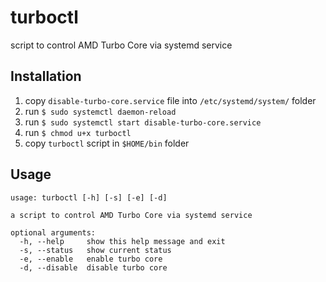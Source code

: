 # turboctl
script to control AMD Turbo Core via systemd service

## Installation

1. copy `disable-turbo-core.service` file into `/etc/systemd/system/` folder
2. run `$ sudo systemctl daemon-reload`
3. run `$ sudo systemctl start disable-turbo-core.service`
4. run `$ chmod u+x turboctl`
5. copy `turboctl` script in `$HOME/bin` folder


## Usage

```
usage: turboctl [-h] [-s] [-e] [-d]

a script to control AMD Turbo Core via systemd service

optional arguments:
  -h, --help     show this help message and exit
  -s, --status   show current status
  -e, --enable   enable turbo core
  -d, --disable  disable turbo core
```